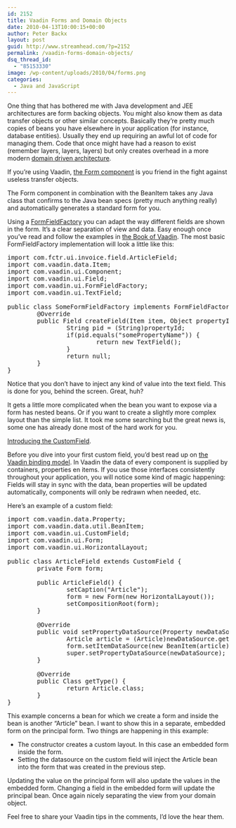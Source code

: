 ```yaml
---
id: 2152
title: Vaadin Forms and Domain Objects
date: 2010-04-13T10:00:15+00:00
author: Peter Backx
layout: post
guid: http://www.streamhead.com/?p=2152
permalink: /vaadin-forms-domain-objects/
dsq_thread_id:
  - "85153330"
image: /wp-content/uploads/2010/04/forms.png
categories:
  - Java and JavaScript
---
```

One thing that has bothered me with Java development and JEE architectures are form backing objects. You might also know them as data transfer objects or other similar concepts. Basically they&#8217;re pretty much copies of beans you have elsewhere in your application (for instance, database entities). Usually they end up requiring an awful lot of code for managing them. Code that once might have had a reason to exist (remember layers, layers, layers) but only creates overhead in a more modern <a title="Domain drive design in JEE 6" href="http://www.streamhead.com/java-features-enable-domain-driven-design/" target="_blank">domain driven architecture</a>.

If you&#8217;re using Vaadin, <a title="Book of Vaadin - Form component" href="http://vaadin.com/book/-/page/components.form.html" target="_blank">the Form component</a> is you friend in the fight against useless transfer objects.

<!--more-->The Form component in combination with the BeanItem takes any Java class that confirms to the Java bean specs (pretty much anything really) and automatically generates a standard form for you.

Using a <a title="FormFieldFactory" href="http://vaadin.com/api/com/vaadin/ui/FormFieldFactory.html" target="_blank">FormFieldFactory</a> you can adapt the way different fields are shown in the form. It&#8217;s a clear separation of view and data. Easy enough once you&#8217;ve read and follow the examples in <a title="Vaadin promote the toolkit with a book" href="http://www.streamhead.com/vaadin-promote-great-gwt-toolkit/" target="_blank">the Book of Vaadin</a>. The most basic FormFieldFactory implementation will look a little like this:

<pre lang="Java">import com.fctr.ui.invoice.field.ArticleField;
import com.vaadin.data.Item;
import com.vaadin.ui.Component;
import com.vaadin.ui.Field;
import com.vaadin.ui.FormFieldFactory;
import com.vaadin.ui.TextField;

public class SomeFormFieldFactory implements FormFieldFactory {
        @Override
        public Field createField(Item item, Object propertyId, Component uiContext) {
                String pid = (String)propertyId;
                if(pid.equals("somePropertyName")) {
                        return new TextField();
                }
                return null;
        }
}</pre>

Notice that you don&#8217;t have to inject any kind of value into the text field. This is done for you, behind the screen. Great, huh?

It gets a little more complicated when the bean you want to expose via a form has nested beans. Or if you want to create a slightly more complex layout than the simple list. It took me some searching but the great news is, some one has already done most of the hard work for you.

<a title="Vaadin CustomField" href="http://vaadin.com/directory#addon/33" target="_blank">Introducing the CustomField</a>.

Before you dive into your first custom field, you&#8217;d best read up on <a title="Book of Vaadin - Binding components to data" href="http://vaadin.com/book/-/page/datamodel.html" target="_blank">the Vaadin binding model</a>. In Vaadin the data of every component is supplied by containers, properties en items. If you use those interfaces consistently throughout your application, you will notice some kind of magic happening: Fields will stay in sync with the data, bean properties will be updated automatically, components will only be redrawn when needed, etc.

Here&#8217;s an example of a custom field:

<pre lang="Java">import com.vaadin.data.Property;
import com.vaadin.data.util.BeanItem;
import com.vaadin.ui.CustomField;
import com.vaadin.ui.Form;
import com.vaadin.ui.HorizontalLayout;

public class ArticleField extends CustomField {
        private Form form;

        public ArticleField() {
                setCaption("Article");
                form = new Form(new HorizontalLayout());
                setCompositionRoot(form);
        }

        @Override
        public void setPropertyDataSource(Property newDataSource) {
                Article article = (Article)newDataSource.getValue();
                form.setItemDataSource(new BeanItem(article));
                super.setPropertyDataSource(newDataSource);
        }

        @Override
        public Class getType() {
                return Article.class;
        }
}</pre>

This example concerns a bean for which we create a form and inside the bean is another &#8220;Article&#8221; bean. I want to show this in a separate, embedded form on the principal form. Two things are happening in this example:

  * The constructor creates a custom layout. In this case an embedded form inside the form.
  * Setting the datasource on the custom field will inject the Article bean into the form that was created in the previous step.

Updating the value on the principal form will also update the values in the embedded form. Changing a field in the embedded form will update the principal bean. Once again nicely separating the view from your domain object.

Feel free to share your Vaadin tips in the comments, I&#8217;d love the hear them.

<!-- AddThis Advanced Settings generic via filter on the_content -->

<!-- AddThis Share Buttons generic via filter on the_content -->